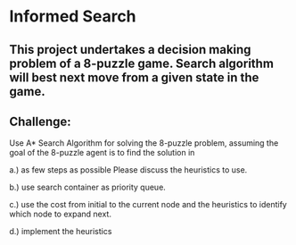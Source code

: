 # Informed Search
## This project undertakes a decision making problem of a 8-puzzle game. Search algorithm will best next move from a given state in the game. 

## Challenge:
Use A* Search Algorithm for solving the 8-puzzle problem, assuming the goal of the 8-puzzle agent is to find the solution in

a.) as few steps as possible Please discuss the heuristics to use.

b.) use search container as priority queue.

c.) use the cost from initial to the current node and the heuristics to identify which node to expand next.

d.) implement the heuristics
